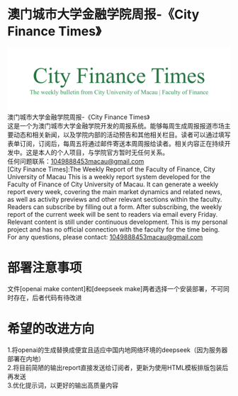 # 澳门城市大学金融学院周报-《City Finance Times》
![示例图片](https://github.com/Cromwell-Lei/-CITYU-Macau-FOF-College-Weekly-Bulletin-/blob/main/bulletin%20title/学院周刊title-1.png)
澳门城市大学金融学院周报-《City Finance Times》<br>
这是一个为澳门城市大学金融学院开发的周报系统。能够每周生成周报报道市场主要动态和相关新闻，以及学院内部的活动预告和其他相关栏目。读者可以通过填写表单订阅，订阅后，每周五将通过邮件寄送本周周报给读者。相关内容正在持续开发中。这是本人的个人项目，与学院官方暂时无任何关系。<br>
任何问题联系：1049888453macau@gmail.com<br>
[City Finance Times]:The Weekly Report of the Faculty of Finance, City University of Macau
This is a weekly report system developed for the Faculty of Finance of City University of Macau. It can generate a weekly report every week, covering the main market dynamics and related news, as well as activity previews and other relevant sections within the faculty. Readers can subscribe by filling out a form. After subscribing, the weekly report of the current week will be sent to readers via email every Friday. Relevant content is still under continuous development. This is my personal project and has no official connection with the faculty for the time being.<br>
For any questions, please contact: 1049888453macau@gmail.com<br>
# 部署注意事项
文件[openai make content]和[deepseek make]两者选择一个安装部署，不可同时存在，后者代码有待改进
# 希望的改进方向
1.将openai的生成替换成便宜且适应中国内地网络环境的deepseek（因为服务器部署在内地）<br>
2.将目前简陋的输出report直接发送给订阅者，更新为使用HTML模板排版包装后再发送<br>
3.优化提示词，以更好的输出高质量内容
<br>
